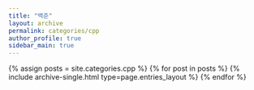 ```yaml
---
title: "백준"
layout: archive
permalink: categories/cpp
author_profile: true
sidebar_main: true
---
```


{% assign posts = site.categories.cpp %}
{% for post in posts %} {% include archive-single.html type=page.entries_layout %} {% endfor %}
